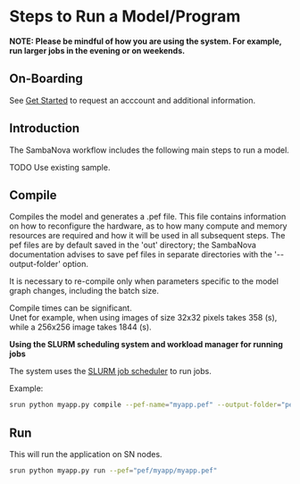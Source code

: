 # Steps to Run a Model/Program

**NOTE:  Please be mindful of how you are using the system.
For example, run larger jobs in the evening or on weekends.**

## On-Boarding

See [Get Started](https://www.alcf.anl.gov/support-center/get-started )
to request an acccount and additional information.

## Introduction

The SambaNova workflow includes the following main steps to run a model.

TODO Use existing sample.

## Compile

Compiles the model and generates a .pef file. This file contains
information on how to reconfigure the hardware, as to how many compute and
memory resources are required and how it will be used in all subsequent steps.
The pef files are by default saved in the 'out' directory; the
SambaNova documentation advises to save pef files in separate
directories with the '--output-folder' option.

It is necessary to re-compile only when parameters specific to the
model graph changes, including the batch size.  

Compile times can be significant.  
Unet for example, when using images of size 32x32 pixels takes 358 (s), while a 256x256 image takes 1844 (s).

**Using the SLURM scheduling system and workload manager for running
jobs**

The system uses the [SLURM job
scheduler](https://slurm.schedmd.com/quickstart.html) to run jobs.

Example:

```bash
srun python myapp.py compile --pef-name="myapp.pef" --output-folder="pef"
```

## Run

This will run the application on SN nodes.

```bash
srun python myapp.py run --pef="pef/myapp/myapp.pef"
```
